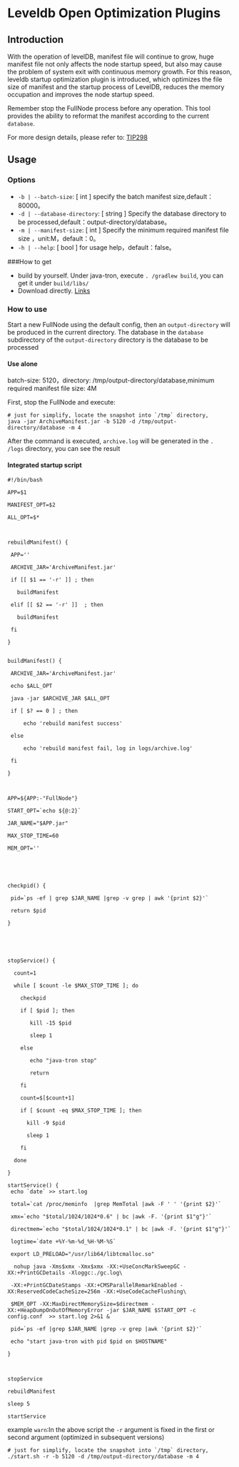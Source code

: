 # Leveldb Open Optimization Plugins

## Introduction

With the operation of levelDB, manifest file will continue to grow, huge manifest file not only affects the node startup speed, but also may cause the problem of system exit with continuous memory growth.
For this reason, leveldb startup optimization plugin is introduced, which optimizes the file size of manifest and the startup process of LevelDB, reduces the memory occupation and improves the node startup speed.


Remember stop the FullNode process before any operation. This tool provides the ability to reformat the manifest according to the current `database`.

For more design details, please refer to: [TIP298](https://github.com/tronprotocol/tips/issues/298)

## Usage

### Options

- `-b | --batch-size`: [ int ]  specify the batch manifest size,default：80000。
- `-d | --database-directory`: [ string ]  Specify the database directory to be processed,default：output-directory/database。
- `-m | --manifest-size`: [ int ] Specify the minimum required manifest file size ，unit:M，default：0。
- `-h | --help`: [ bool ]  for usage help，default：false。

###How to get
- build by yourself.
  Under java-tron, execute ``. /gradlew build``, you can get it under `build/libs/`
- Download directly.
  [Links](https://github.com/tronprotocol/java-tron/releases)

### How to use

Start a new FullNode using the default config, then an `output-directory` will be produced in the current directory.
The database in the `database` subdirectory of the `output-directory` directory is the database to be processed

#### Use alone
batch-size: 5120，directory: /tmp/output-directory/database,minimum required manifest file size:  4M

First, stop the FullNode and execute:

```shell
# just for simplify, locate the snapshot into `/tmp` directory,
java -jar ArchiveManifest.jar -b 5120 -d /tmp/output-directory/database -m 4
```

After the command is executed, `archive.log` will be generated in the `. /logs` directory, you can see the result

#### Integrated startup script


```shell
#!/bin/bash

APP=$1

MANIFEST_OPT=$2

ALL_OPT=$*



rebuildManifest() {

 APP=''

 ARCHIVE_JAR='ArchiveManifest.jar'

 if [[ $1 == '-r' ]] ; then

   buildManifest

 elif [[ $2 == '-r' ]]  ; then

   buildManifest

 fi

}


buildManifest() {

 ARCHIVE_JAR='ArchiveManifest.jar'

 echo $ALL_OPT

 java -jar $ARCHIVE_JAR $ALL_OPT

 if [ $? == 0 ] ; then

     echo 'rebuild manifest success'

 else

     echo 'rebuild manifest fail, log in logs/archive.log'

 fi

}



APP=${APP:-"FullNode"}

START_OPT=`echo ${@:2}`

JAR_NAME="$APP.jar"

MAX_STOP_TIME=60

MEM_OPT=''





checkpid() {

 pid=`ps -ef | grep $JAR_NAME |grep -v grep | awk '{print $2}'`

 return $pid

}





stopService() {

  count=1

  while [ $count -le $MAX_STOP_TIME ]; do

    checkpid

    if [ $pid ]; then

       kill -15 $pid

       sleep 1

    else

       echo "java-tron stop"

       return

    fi

    count=$[$count+1]

    if [ $count -eq $MAX_STOP_TIME ]; then

      kill -9 $pid

      sleep 1

    fi

  done

}

startService() {
 echo `date` >> start.log

 total=`cat /proc/meminfo  |grep MemTotal |awk -F ' ' '{print $2}'`

 xmx=`echo "$total/1024/1024*0.6" | bc |awk -F. '{print $1"g"}'`

 directmem=`echo "$total/1024/1024*0.1" | bc |awk -F. '{print $1"g"}'`

 logtime=`date +%Y-%m-%d_%H-%M-%S`

 export LD_PRELOAD="/usr/lib64/libtcmalloc.so"

  nohup java -Xms$xmx -Xmx$xmx -XX:+UseConcMarkSweepGC -XX:+PrintGCDetails -Xloggc:./gc.log\

 -XX:+PrintGCDateStamps -XX:+CMSParallelRemarkEnabled -XX:ReservedCodeCacheSize=256m -XX:+UseCodeCacheFlushing\

 $MEM_OPT -XX:MaxDirectMemorySize=$directmem -XX:+HeapDumpOnOutOfMemoryError -jar $JAR_NAME $START_OPT -c config.conf  >> start.log 2>&1 &

 pid=`ps -ef |grep $JAR_NAME |grep -v grep |awk '{print $2}'`

 echo "start java-tron with pid $pid on $HOSTNAME"

}



stopService

rebuildManifest

sleep 5

startService
```
 example
`warn`:In the above script the `-r` argument is fixed in the first or second argument (optimized in subsequent versions)
```shell
# just for simplify, locate the snapshot into `/tmp` directory,
./start.sh -r -b 5120 -d /tmp/output-directory/database -m 4
````

